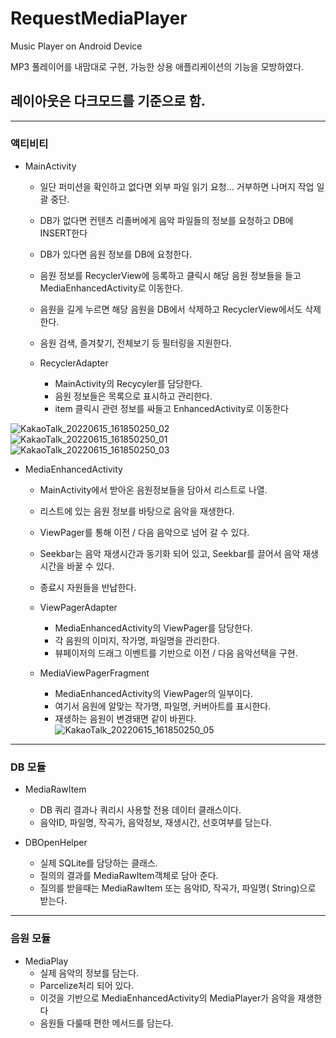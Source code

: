 # RequestMediaPlayer
Music Player on Android Device

MP3 풀레이어를 내맘대로 구현, 가능한 상용 애플리케이션의 기능을 모방하였다.
## 레이아웃은 다크모드를 기준으로 함.

<hr>

### 액티비티
- MainActivity
  - 일단 퍼미션을 확인하고 없다면 외부 파일 읽기 요청... 거부하면 나머지 작업 일괄 중단.
  - DB가 없다면 컨텐츠 리졸버에게 음악 파일들의 정보를 요청하고 DB에 INSERT한다
  - DB가 있다면 음원 정보를 DB에 요청한다.
  - 음원 정보를 RecyclerView에 등록하고 클릭시 해당 음원 정보들을 들고 MediaEnhancedActivity로 이동한다.
  - 음원을 길게 누르면 해당 음원을 DB에서 삭제하고 RecyclerView에서도 삭제한다.
  - 음원 검색, 즐겨찾기, 전체보기 등 필터링을 지원한다.

  - RecyclerAdapter
    - MainActivity의 Recycyler를 담당한다.
    - 음원 정보들은 목록으로 표시하고 관리한다.
    - item 클릭시 관련 정보를 싸들고 EnhancedActivity로 이동한다
    
![KakaoTalk_20220615_161850250_02](https://user-images.githubusercontent.com/100817401/173767692-9a4bf1c8-0367-4b7a-bc32-4ea14db929c6.jpg) ![KakaoTalk_20220615_161850250_01](https://user-images.githubusercontent.com/100817401/173767699-4144bcd6-f5e6-4232-b520-026f909ec871.jpg)
![KakaoTalk_20220615_161850250_03](https://user-images.githubusercontent.com/100817401/173767702-87f0a6dc-02bb-4e75-a5ca-558032fb310c.jpg)




- MediaEnhancedActivity
  - MainActivity에서 받아온 음원정보들을 담아서 리스트로 나열.
  - 리스트에 있는 음원 정보를 바탕으로 음악을 재생한다.
  - ViewPager를 통해 이전 / 다음 음악으로 넘어 갈 수 있다.
  - Seekbar는 음악 재생시간과 동기화 되어 있고, Seekbar를 끌어서 음악 재생시간을 바꿀 수 있다.
  - 종료시 자원들을 반납한다.

  - ViewPagerAdapter
    - MediaEnhancedActivity의 ViewPager를 담당한다.
    - 각 음원의 이미지, 작가명, 파일명을 관리한다.
    - 뷰페이저의 드래그 이벤트를 기반으로 이전 / 다음 음악선택을 구현.

  - MediaViewPagerFragment
    - MediaEnhancedActivity의 ViewPager의 일부이다.
    - 여기서 음원에 알맞는 작가명, 파일명, 커버아트를 표시한다.
    - 재생하는 음원이 변경돼면 같이 바뀐다.
![KakaoTalk_20220615_161850250_05](https://user-images.githubusercontent.com/100817401/173767605-762e62ee-c99c-4fdb-9e85-5a9c16ee5298.jpg)

  
<hr>

### DB 모듈
 
- MediaRawItem
  - DB 쿼리 결과나 쿼리시 사용할 전용 데이터 클래스이다.
  - 음악ID, 파일명, 작곡가, 음악정보, 재생시간, 선호여부를 담는다.

- DBOpenHelper
  - 실제 SQLite를 담당하는 클래스.
  - 질의의 결과를 MediaRawItem객체로 담아 준다.
  - 질의를 받을때는 MediaRawItem 또는 음악ID, 작곡가, 파일명( String)으로 받는다.

<hr>

### 음원 모듈
  - MediaPlay
    - 실제 음악의 정보를 담는다.
    - Parcelize처리 되어 있다.
    - 이것을 기반으로 MediaEnhancedActivity의 MediaPlayer가 음악을 재생한다
    - 음원들 다룰때 편한 메서드를 담는다.

